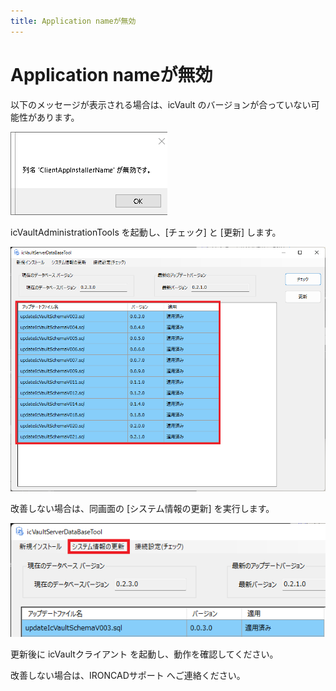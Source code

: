 ```yaml
---
title: Application nameが無効
---
```


# Application nameが無効

以下のメッセージが表示される場合は、icVault のバージョンが合っていない可能性があります。

![Application name無効](./img/Error_msg_010.png)

icVaultAdministrationTools を起動し、[チェック] と [更新] します。

![Application name無効](./img/Error_msg_011.png)

改善しない場合は、同画面の [システム情報の更新] を実行します。

![Application name無効](./img/Error_msg_012.png)

更新後に icVaultクライアント を起動し、動作を確認してください。

改善しない場合は、IRONCADサポート へご連絡ください。
